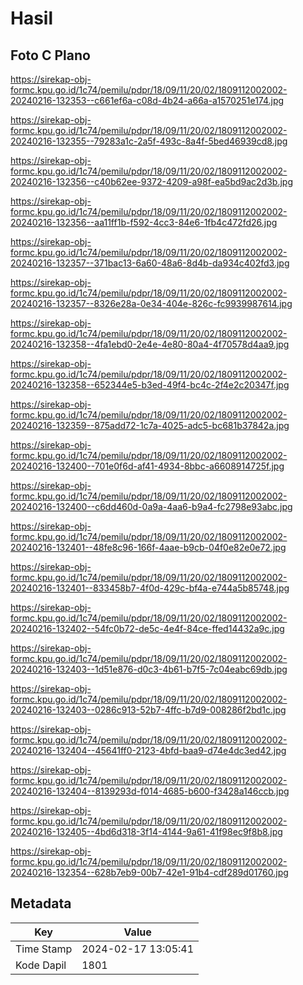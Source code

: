 # Hasil

## Foto C Plano

https://sirekap-obj-formc.kpu.go.id/1c74/pemilu/pdpr/18/09/11/20/02/1809112002002-20240216-132353--c661ef6a-c08d-4b24-a66a-a1570251e174.jpg

https://sirekap-obj-formc.kpu.go.id/1c74/pemilu/pdpr/18/09/11/20/02/1809112002002-20240216-132355--79283a1c-2a5f-493c-8a4f-5bed46939cd8.jpg

https://sirekap-obj-formc.kpu.go.id/1c74/pemilu/pdpr/18/09/11/20/02/1809112002002-20240216-132356--c40b62ee-9372-4209-a98f-ea5bd9ac2d3b.jpg

https://sirekap-obj-formc.kpu.go.id/1c74/pemilu/pdpr/18/09/11/20/02/1809112002002-20240216-132356--aa11ff1b-f592-4cc3-84e6-1fb4c472fd26.jpg

https://sirekap-obj-formc.kpu.go.id/1c74/pemilu/pdpr/18/09/11/20/02/1809112002002-20240216-132357--371bac13-6a60-48a6-8d4b-da934c402fd3.jpg

https://sirekap-obj-formc.kpu.go.id/1c74/pemilu/pdpr/18/09/11/20/02/1809112002002-20240216-132357--8326e28a-0e34-404e-826c-fc9939987614.jpg

https://sirekap-obj-formc.kpu.go.id/1c74/pemilu/pdpr/18/09/11/20/02/1809112002002-20240216-132358--4fa1ebd0-2e4e-4e80-80a4-4f70578d4aa9.jpg

https://sirekap-obj-formc.kpu.go.id/1c74/pemilu/pdpr/18/09/11/20/02/1809112002002-20240216-132358--652344e5-b3ed-49f4-bc4c-2f4e2c20347f.jpg

https://sirekap-obj-formc.kpu.go.id/1c74/pemilu/pdpr/18/09/11/20/02/1809112002002-20240216-132359--875add72-1c7a-4025-adc5-bc681b37842a.jpg

https://sirekap-obj-formc.kpu.go.id/1c74/pemilu/pdpr/18/09/11/20/02/1809112002002-20240216-132400--701e0f6d-af41-4934-8bbc-a6608914725f.jpg

https://sirekap-obj-formc.kpu.go.id/1c74/pemilu/pdpr/18/09/11/20/02/1809112002002-20240216-132400--c6dd460d-0a9a-4aa6-b9a4-fc2798e93abc.jpg

https://sirekap-obj-formc.kpu.go.id/1c74/pemilu/pdpr/18/09/11/20/02/1809112002002-20240216-132401--48fe8c96-166f-4aae-b9cb-04f0e82e0e72.jpg

https://sirekap-obj-formc.kpu.go.id/1c74/pemilu/pdpr/18/09/11/20/02/1809112002002-20240216-132401--833458b7-4f0d-429c-bf4a-e744a5b85748.jpg

https://sirekap-obj-formc.kpu.go.id/1c74/pemilu/pdpr/18/09/11/20/02/1809112002002-20240216-132402--54fc0b72-de5c-4e4f-84ce-ffed14432a9c.jpg

https://sirekap-obj-formc.kpu.go.id/1c74/pemilu/pdpr/18/09/11/20/02/1809112002002-20240216-132403--1d51e876-d0c3-4b61-b7f5-7c04eabc69db.jpg

https://sirekap-obj-formc.kpu.go.id/1c74/pemilu/pdpr/18/09/11/20/02/1809112002002-20240216-132403--0286c913-52b7-4ffc-b7d9-008286f2bd1c.jpg

https://sirekap-obj-formc.kpu.go.id/1c74/pemilu/pdpr/18/09/11/20/02/1809112002002-20240216-132404--45641ff0-2123-4bfd-baa9-d74e4dc3ed42.jpg

https://sirekap-obj-formc.kpu.go.id/1c74/pemilu/pdpr/18/09/11/20/02/1809112002002-20240216-132404--8139293d-f014-4685-b600-f3428a146ccb.jpg

https://sirekap-obj-formc.kpu.go.id/1c74/pemilu/pdpr/18/09/11/20/02/1809112002002-20240216-132405--4bd6d318-3f14-4144-9a61-41f98ec9f8b8.jpg

https://sirekap-obj-formc.kpu.go.id/1c74/pemilu/pdpr/18/09/11/20/02/1809112002002-20240216-132354--628b7eb9-00b7-42e1-91b4-cdf289d01760.jpg


## Metadata

| Key        | Value               |
| ---------- | ------------------- |
| Time Stamp | 2024-02-17 13:05:41 |
| Kode Dapil | 1801                |



